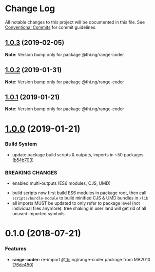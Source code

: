 # Change Log

All notable changes to this project will be documented in this file.
See [Conventional Commits](https://conventionalcommits.org) for commit guidelines.

## [1.0.3](https://github.com/thi-ng/umbrella/compare/@thi.ng/range-coder@1.0.2...@thi.ng/range-coder@1.0.3) (2019-02-05)

**Note:** Version bump only for package @thi.ng/range-coder





## [1.0.2](https://github.com/thi-ng/umbrella/compare/@thi.ng/range-coder@1.0.1...@thi.ng/range-coder@1.0.2) (2019-01-31)

**Note:** Version bump only for package @thi.ng/range-coder





## [1.0.1](https://github.com/thi-ng/umbrella/compare/@thi.ng/range-coder@1.0.0...@thi.ng/range-coder@1.0.1) (2019-01-21)

**Note:** Version bump only for package @thi.ng/range-coder





# [1.0.0](https://github.com/thi-ng/umbrella/compare/@thi.ng/range-coder@0.1.28...@thi.ng/range-coder@1.0.0) (2019-01-21)


### Build System

* update package build scripts & outputs, imports in ~50 packages ([b54b703](https://github.com/thi-ng/umbrella/commit/b54b703))


### BREAKING CHANGES

* enabled multi-outputs (ES6 modules, CJS, UMD)

- build scripts now first build ES6 modules in package root, then call
  `scripts/bundle-module` to build minified CJS & UMD bundles in `/lib`
- all imports MUST be updated to only refer to package level
  (not individual files anymore). tree shaking in user land will get rid of
  all unused imported symbols.


<a name="0.1.0"></a>
# 0.1.0 (2018-07-21)


### Features

* **range-coder:** re-import [@thi](https://github.com/thi).ng/range-coder package from MB2010 ([76dc450](https://github.com/thi-ng/umbrella/commit/76dc450))
